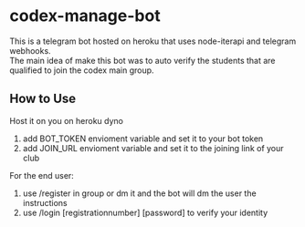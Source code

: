 # codex-manage-bot
This is a telegram bot hosted on heroku that uses node-iterapi and telegram webhooks.<br>
The main idea of make this bot was to auto verify the students that are qualified to join the codex main group.

## How to Use
Host it on you on heroku dyno<br>
<ol>
<li>add BOT_TOKEN envioment variable and set it to your bot token</li>
<li>add JOIN_URL envioment variable and set it to the joining link of your club</li>
</ol>

For the end user:<br>
<ol>
<li>use /register in group or dm it and the bot will dm the user the instructions</li>
<li>use /login [registrationnumber] [password] to verify your identity</li>
</ol>
